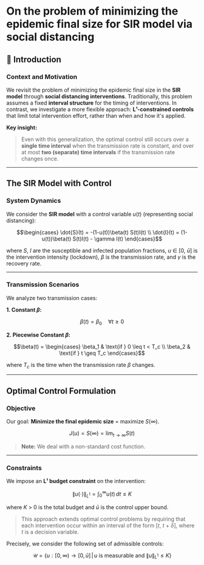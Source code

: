 # On the problem of minimizing the epidemic final size for SIR model via social distancing

## 📘 Introduction

### Context and Motivation

We revisit the problem of minimizing the epidemic final size in the **SIR model** through **social distancing interventions**.
Traditionally, this problem assumes a fixed **interval structure** for the timing of interventions. In contrast, we investigate a more flexible approach: **L¹-constrained controls** that limit total intervention effort, rather than when and how it's applied.

**Key insight:**
> Even with this generalization, the optimal control still occurs over a **single time interval** when the transmission rate is constant, and over at most **two (separate) time intervals** if the transmission rate changes once.

---

## The SIR Model with Control

### System Dynamics

We consider the **SIR model** with a control variable _u_(_t_) (representing social distancing):

```math
\begin{cases}
\dot{S}(t) = -(1-u(t))\beta(t) S(t)I(t) \\
\dot{I}(t) = (1-u(t))\beta(t) S(t)I(t) - \gamma I(t)
\end{cases}
```

where _S_, _I_ are the susceptible and infected population fractions, _u_ ∈ [0, _ū_] is the intervention intensity (lockdown), _β_ is the transmission rate, and _γ_ is the recovery rate.

---

### Transmission Scenarios

We analyze two transmission cases:

**1. Constant _β_:**

```math
\beta(t) = \beta_0 \quad \forall t \geq 0
```

**2. Piecewise Constant _β_:**

```math
\beta(t) = \begin{cases}
\beta_1 & \text{if } 0 \leq t < T_c \\
\beta_2 & \text{if } t \geq T_c
\end{cases}
```

where _T<sub>c</sub>_ is the time when the transmission rate _β_ changes.

---

## Optimal Control Formulation

### Objective

Our goal: **Minimize the final epidemic size** = maximize _S_(∞).

```math
J(u) = S(\infty) = \lim_{t \to \infty} S(t)
```

> **Note:** We deal with a non-standard cost function.

---

### Constraints

We impose an **L¹ budget constraint** on the intervention:

```math
\|u(\cdot)\|_{L^1} = \int_0^{\infty} u(t) \, dt \leq K
```

where _K_ > 0 is the total budget and _ū_ is the control upper bound.

> This approach extends optimal control problems by requiring that each intervention occur within an interval of the form [_t_, _t_ + _δ_], where _t_ is a decision variable.

Precisely, we consider the following set of admissible controls:

```math
\mathcal{U} = \left\{u : [0,\infty) \to [0,\bar{u}] \,\Big|\, u \text{ is measurable and } \|u\|_{L^1} \leq K \right\}
```